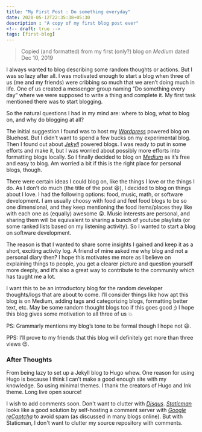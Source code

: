 ```yaml
---
title: "My First Post : Do something everyday"
date: 2020-05-12T22:35:38+05:30
description : "A copy of my first blog post ever"
<!-- draft: true -->
tags: [first-blog]
---
```


> Copied (and formatted) from my first (only?) blog on *Medium* dated Dec 10, 2019

I always wanted to blog describing some random thoughts or actions. But I was so lazy after all. I was motivated enough to start a blog when three of us (me and my friends) were cribbing so much that we aren’t doing much in life. One of us created a messenger group naming “Do something every day” where we were supposed to write a thing and complete it. My first task mentioned there was to start blogging.

So the natural questions I had in my mind are: where to blog, what to blog on, and why do blogging at all?

The initial suggestion I found was to host my *[Wordpress](https://wordpress.com/)* powered blog on Bluehost. But I didn’t want to spend a few bucks on my experimental blog. Then I found out about *[Jekyll](https://jekyllrb.com/)* powered blogs. I was ready to put in some efforts and make it, but I was worried about possibly more efforts into formatting blogs locally. So I finally decided to blog on *[Medium](https://medium.com/)* as it’s free and easy to blog. Am worried a bit if this is the right place for personal blogs, though.

There were certain ideas I could blog on, like the things I love or the things I do. As I don’t do much (the title of the post 😆), I decided to blog on things about I love. I had the following options: food, music, math, or software development. I am usually choosy with food and feel food blogs to be so one dimensional, and they keep mentioning the food items/places they like with each one as (equally) awesome 😜. Music interests are personal, and sharing them will be equivalent to sharing a bunch of youtube playlists (or some ranked lists based on my listening activity). So I wanted to start a blog on software development.

The reason is that I wanted to share some insights I gained and keep it as a short, exciting activity log. A friend of mine asked me why blog and not a personal diary then? I hope this motivates me more as I believe on explaining things to people, you get a clearer picture and question yourself more deeply, and it’s also a great way to contribute to the community which has taught me a lot.

I want this to be an introductory blog for the random developer thoughts/logs that are about to come. I’ll consider things like how apt this blog is on Medium, adding tags and categorizing blogs, formatting better text, etc. May be some random thought blogs too if this goes good ;)
I hope this blog gives some motivation to all three of us 💥

PS: Grammarly mentions my blog’s tone to be formal though I hope not 😆.

PPS: I’ll prove to my friends that this blog will definitely get more than three views 😉.

### After Thoughts

From being lazy to set up a Jekyll blog to Hugo whew. One reason for using Hugo is because I think I can’t make a good enough site with my knowledge. So using minimal themes. I thank the creators of Hugo and Ink theme. Long live open source!

I wish to add comments soon. Don't want to clutter with *[Disqus](https://disqus.com/)*. *[Staticman](https://staticman.net/)* looks like a good solution by self-hosting a comment server with *[Google reCaptcha](https://www.google.com/recaptcha)* to avoid spam (as discussed in many blogs online). But with Staticman, I don't want to clutter my source repository with comments.